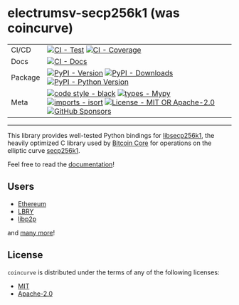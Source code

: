 # electrumsv-secp256k1 (was coincurve)

| | |
| --- | --- |
| CI/CD | [![CI - Test](https://github.com/electrumsv/electrumsv-secp256k1/actions/workflows/build.yml/badge.svg)](https://github.com/electrumsv/electrumsv-secp256k1/actions/workflows/build.yml) [![CI - Coverage](https://img.shields.io/codecov/c/github/electrumsv/electrumsv-secp256k1/master.svg?logo=codecov&logoColor=red)](https://codecov.io/github/electrumsv/electrumsv-secp256k1) |
| Docs | [![CI - Docs](https://github.com/electrumsv/electrumsv-secp256k1/actions/workflows/docs.yml/badge.svg)](https://github.com/electrumsv/electrumsv-secp256k1/actions/workflows/docs.yml) |
| Package | [![PyPI - Version](https://img.shields.io/pypi/v/electrumsv-secp256k1.svg?logo=pypi&label=PyPI&logoColor=gold)](https://pypi.org/project/electrumsv-secp256k1/) [![PyPI - Downloads](https://img.shields.io/pypi/dm/electrumsv-secp256k1.svg?color=blue&label=Downloads&logo=pypi&logoColor=gold)](https://pypi.org/project/electrumsv-secp256k1/) [![PyPI - Python Version](https://img.shields.io/pypi/pyversions/electrumsv-secp256k1.svg?logo=python&label=Python&logoColor=gold)](https://pypi.org/project/electrumsv-secp256k1/) |
| Meta | [![code style - black](https://img.shields.io/badge/code%20style-black-000000.svg)](https://github.com/psf/black) [![types - Mypy](https://img.shields.io/badge/types-Mypy-blue.svg)](https://github.com/ambv/black) [![imports - isort](https://img.shields.io/badge/imports-isort-ef8336.svg)](https://github.com/pycqa/isort) [![License - MIT OR Apache-2.0](https://img.shields.io/badge/license-MIT%20OR%20Apache--2.0-9400d3.svg)](https://spdx.org/licenses/) [![GitHub Sponsors](https://img.shields.io/github/sponsors/ofek?logo=GitHub%20Sponsors&style=social)](https://github.com/sponsors/ofek) |

-----

This library provides well-tested Python bindings for [libsecp256k1](https://github.com/bitcoin-core/secp256k1), the heavily optimized C library
used by [Bitcoin Core](https://github.com/bitcoin/bitcoin) for operations on the elliptic curve [secp256k1](https://en.bitcoin.it/wiki/Secp256k1).

Feel free to read the [documentation](https://ofek.dev/coincurve/)!

## Users

- [Ethereum](https://ethereum.org)
- [LBRY](https://lbry.com)
- [libp2p](https://libp2p.io)

and [many more](https://ofek.dev/coincurve/users/)!

## License

`coincurve` is distributed under the terms of any of the following licenses:

- [MIT](https://spdx.org/licenses/MIT.html)
- [Apache-2.0](https://spdx.org/licenses/Apache-2.0.html)
